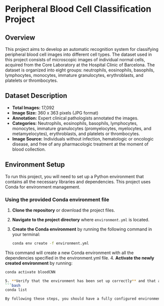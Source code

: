 # Peripheral Blood Cell Classification Project

## Overview
This project aims to develop an automatic recognition system for classifying peripheral blood cell images into different cell types. The dataset used in this project consists of microscopic images of individual normal cells, acquired from the Core Laboratory at the Hospital Clinic of Barcelona. The dataset is organized into eight groups: neutrophils, eosinophils, basophils, lymphocytes, monocytes, immature granulocytes, erythroblasts, and platelets or thrombocytes.

## Dataset Description
- **Total Images:** 17,092
- **Image Size:** 360 x 363 pixels (JPG format)
- **Annotation:** Expert clinical pathologists annotated the images.
- **Categories:** Neutrophils, eosinophils, basophils, lymphocytes, monocytes, immature granulocytes (promyelocytes, myelocytes, and metamyelocytes), erythroblasts, and platelets or thrombocytes.
- **Image Source:** Individuals without infection, hematologic or oncologic disease, and free of any pharmacologic treatment at the moment of blood collection.

## Environment Setup
To run this project, you will need to set up a Python environment that contains all the necessary libraries and dependencies. This project uses Conda for environment management.

### Using the provided Conda environment file
1. **Clone the repository** or download the project files.
2. **Navigate to the project directory** where `environment.yml` is located.
3. **Create the Conda environment** by running the following command in your terminal:

   ```bash
   conda env create -f environment.yml

This command will create a new Conda environment with all the dependencies specified in the environment.yml file.
4. **Activate the newly created environment** by running:
   ```bash
   conda activate bloodCNN

5. **Verify that the environment has been set up correctly** and that all dependencies are installed by running:
   ```bash
   conda list
   
By following these steps, you should have a fully configured environment ready to run the project scripts.